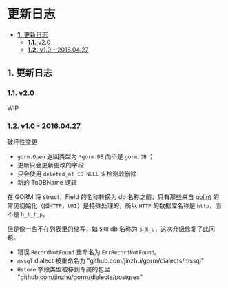 # 更新日志

* [**1.** 更新日志](geng-xin-ri-zhi.md#更新日志)
  * [**1.1.** v2.0](geng-xin-ri-zhi.md#v20)
  * [**1.2.** v1.0 - 2016.04.27](geng-xin-ri-zhi.md#v10---20160427)

## 1. 更新日志 <a id="&#x66F4;&#x65B0;&#x65E5;&#x5FD7;"></a>

### 1.1. v2.0 <a id="v20"></a>

WIP

### 1.2. v1.0 - 2016.04.27 <a id="v10---20160427"></a>

破坏性变更

* `gorm.Open` 返回类型为 `*gorm.DB` 而不是 `gorm.DB` ；
* 更新只会更新更改的字段
* 只会使用 `deleted_at IS NULL` 来检测软删除
* 新的 ToDBName 逻辑

在 GORM 将 struct，Field 的名称转换为 db 名称之前，只有那些来自 [golint](https://github.com/golang/lint/blob/master/lint.go#L702) 的常见初始化（如`HTTP`，`URI`）是特殊处理的，所以 `HTTP` 的数据库名称是 `http`，而不是 `h_t_t_p`。

但是像一些不在列表里的缩写，如 `SKU` db 名称为 `s_k_u`，这次升级修复了此问题。

* 错误 `RecordNotFound` 重命名为 `ErrRecordNotFound`。
* `mssql` dialect 被重命名为 "github.com/jinzhu/gorm/dialects/mssql"
* `Hstore` 字段类型被移到专属的包里 "github.com/jinzhu/gorm/dialects/postgres"

